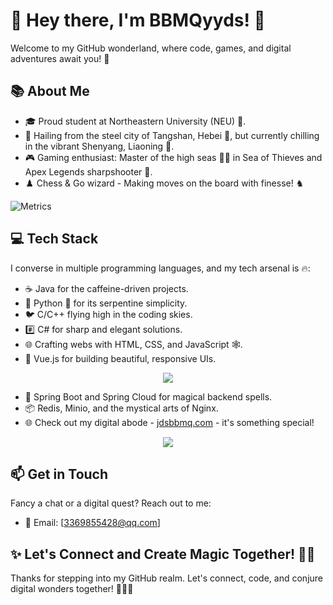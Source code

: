 # 👋 Hey there, I'm BBMQyyds! 🌟

Welcome to my GitHub wonderland, where code, games, and digital adventures await you! 🚀

## 📚 About Me

- 🎓 Proud student at Northeastern University (NEU) 🎒.
- 🏡 Hailing from the steel city of Tangshan, Hebei 🏢, but currently chilling in the vibrant Shenyang, Liaoning 🌆.
- 🎮 Gaming enthusiast: Master of the high seas 🏴‍☠️ in Sea of Thieves and Apex Legends sharpshooter 🔫.
- ♟️ Chess & Go wizard - Making moves on the board with finesse! ♞

![Metrics](https://metrics.lecoq.io/BBMQyyds?template=classic&base=header%2C%20activity%2C%20community%2C%20repositories%2C%20metadata&base.indepth=false&base.hireable=false&base.skip=false&config.timezone=Asia%2FShanghai)

## 💻 Tech Stack

I converse in multiple programming languages, and my tech arsenal is 🔥:

- ☕ Java for the caffeine-driven projects.
- 🐍 Python 🐉 for its serpentine simplicity.
- 🐦 C/C++ flying high in the coding skies.
- #️⃣ C# for sharp and elegant solutions.
- 🌐 Crafting webs with HTML, CSS, and JavaScript 🕸️.
- 🖖 Vue.js for building beautiful, responsive UIs.

<div align="center"> <img src="https://github-readme-stats.vercel.app/api/top-langs/?username=BBMQyyds&hide_title=true&hide_border=true&layout=compact&langs_count=6&text_color=000&icon_color=fff&theme=graywhite" /> </div>

- 🍃 Spring Boot and Spring Cloud for magical backend spells.
- 📦 Redis, Minio, and the mystical arts of Nginx.
- 🌐 Check out my digital abode - [jdsbbmq.com](https://jdsbbmq.com) - it's something special!

<div align="center"> <img src="https://activity-graph.herokuapp.com/graph?username=sun0225SUN&theme=xcode" /> </div>

## 📫 Get in Touch

Fancy a chat or a digital quest? Reach out to me:

- 📧 Email: [3369855428@qq.com]

## ✨ Let's Connect and Create Magic Together! 🤖✨

Thanks for stepping into my GitHub realm. Let's connect, code, and conjure digital wonders together! 🧙‍♂️✨
